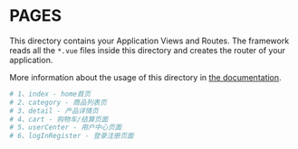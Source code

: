# PAGES

This directory contains your Application Views and Routes.
The framework reads all the `*.vue` files inside this directory and creates the router of your application.

More information about the usage of this directory in [the documentation](https://nuxtjs.org/guide/routing).

``` bash
# 1、index - home首页
# 2、category - 商品列表页
# 3、detail - 产品详情页
# 4、cart - 购物车/结算页面
# 5、userCenter - 用户中心页面
# 6、logInRegister - 登录注册页面
```

